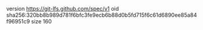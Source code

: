 version https://git-lfs.github.com/spec/v1
oid sha256:320bb8b989d781f6bfc3fe9ecb6b88d0b5fd715f6c61d6890ee85a84f96951c9
size 160
